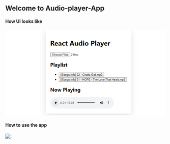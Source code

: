 <h2>Welcome to Audio-player-App</h2>
<h4>How UI looks like</h4>
<img src="./assets/Screenshot (36).png"/>

<h4>How to use the app</h4>
<img src="./assets/HowtoUse.mp4"/>
